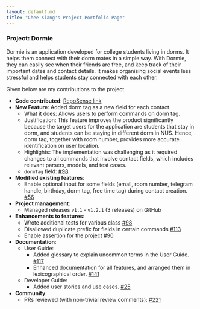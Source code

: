 ```yaml
---
layout: default.md
title: "Chee Xiang's Project Portfolio Page"
---
```


### Project: Dormie

Dormie is an application developed for college students living in dorms. It helps them connect with their dorm mates in a simple way. With Dormie, they can easily see when their friends are free, and keep track of their important dates and contact details. It makes organising social events less stressful and helps students stay connected with each other.

Given below are my contributions to the project.

* **Code contributed**: [RepoSense link](https://nus-cs2103-ay2324s2.github.io/tp-dashboard/?search=palloncx&breakdown=true&sort=groupTitle%20dsc&sortWithin=title&since=2024-02-23&timeframe=commit&mergegroup=&groupSelect=groupByRepos&checkedFileTypes=docs~functional-code~test-code~other)
* **New Feature**: Added dorm tag as a new field for each contact.
  * What it does: Allows users to perform commands on dorm tag.
  * Justification: This feature improves the product significantly because the target users for the application are students that stay in dorm, and students can be staying in different dorm in NUS. Hence, dorm tag, together with room number, provides more accurate identification on user location.
  * Highlights: The implementation was challenging as it required changes to all commands that involve contact fields, which includes relevant parsers, models, and test cases.
  * `dormTag` field: [\#98](https://github.com/AY2324S2-CS2103T-F11-4/tp/pull/98)
* **Modified existing features**:
  * Enable optional input for some fields (email, room number, telegram handle, birthday, dorm tag, free time tag) during contact creation. [\#56](https://github.com/AY2324S2-CS2103T-F11-4/tp/pull/56)
* **Project management**:
  * Managed releases `v1.1` - `v1.2.1` (3 releases) on GitHub
* **Enhancements to features**:
  * Wrote additional tests for various class [\#98](https://github.com/AY2324S2-CS2103T-F11-4/tp/pull/98) 
  * Disallowed duplicate prefix for fields in certain commands [\#113](https://github.com/AY2324S2-CS2103T-F11-4/tp/pull/113)
  * Enable assertion for the project [\#90](https://github.com/AY2324S2-CS2103T-F11-4/tp/pull/90)
* **Documentation**:
  * User Guide:
    * Added glossary to explain uncommon terms in the User Guide. [\#117](https://github.com/AY2324S2-CS2103T-F11-4/tp/pull/117)
    * Enhanced documentation for all features, and arranged them in lexicographical order. [\#141](https://github.com/AY2324S2-CS2103T-F11-4/tp/pull/141)
  * Developer Guide:
    * Added user stories and use cases. [\#25](https://github.com/AY2324S2-CS2103T-F11-4/tp/pull/25)
* **Community**:
  * PRs reviewed (with non-trivial review comments): [\#221](https://github.com/AY2324S2-CS2103T-F11-4/tp/pull/221)
